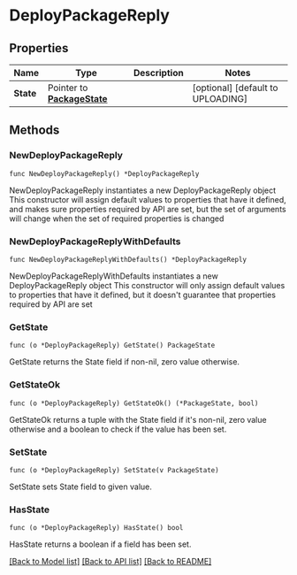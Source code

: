 # DeployPackageReply

## Properties

Name | Type | Description | Notes
------------ | ------------- | ------------- | -------------
**State** | Pointer to [**PackageState**](PackageState.md) |  | [optional] [default to UPLOADING]

## Methods

### NewDeployPackageReply

`func NewDeployPackageReply() *DeployPackageReply`

NewDeployPackageReply instantiates a new DeployPackageReply object
This constructor will assign default values to properties that have it defined,
and makes sure properties required by API are set, but the set of arguments
will change when the set of required properties is changed

### NewDeployPackageReplyWithDefaults

`func NewDeployPackageReplyWithDefaults() *DeployPackageReply`

NewDeployPackageReplyWithDefaults instantiates a new DeployPackageReply object
This constructor will only assign default values to properties that have it defined,
but it doesn't guarantee that properties required by API are set

### GetState

`func (o *DeployPackageReply) GetState() PackageState`

GetState returns the State field if non-nil, zero value otherwise.

### GetStateOk

`func (o *DeployPackageReply) GetStateOk() (*PackageState, bool)`

GetStateOk returns a tuple with the State field if it's non-nil, zero value otherwise
and a boolean to check if the value has been set.

### SetState

`func (o *DeployPackageReply) SetState(v PackageState)`

SetState sets State field to given value.

### HasState

`func (o *DeployPackageReply) HasState() bool`

HasState returns a boolean if a field has been set.


[[Back to Model list]](../README.md#documentation-for-models) [[Back to API list]](../README.md#documentation-for-api-endpoints) [[Back to README]](../README.md)


